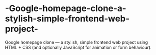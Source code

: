 # -Google-homepage-clone-a-stylish-simple-frontend-web-project-
 Google homepage clone — a stylish, simple frontend web project using HTML + CSS (and optionally JavaScript for animation or form behaviour).
